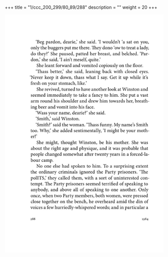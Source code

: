 +++
title = "1/ccc_200_299/80_89/288"
description = ""
weight = 20
+++

<img class="center-fit-jpg" src="/jpg_/out_jpg_1984__288.jpg" ></img>

